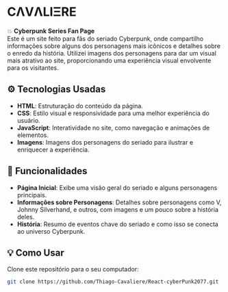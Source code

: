 # **CΛVΛLIΞRE**

💥 **Cyberpunk Series Fan Page**  
Este é um site feito para fãs do seriado Cyberpunk, onde compartilho informações sobre alguns dos personagens mais icônicos e detalhes sobre o enredo da história. Utilizei imagens dos personagens para dar um visual mais atrativo ao site, proporcionando uma experiência visual envolvente para os visitantes.

## ⚙️ Tecnologias Usadas
- **HTML**: Estruturação do conteúdo da página.
- **CSS**: Estilo visual e responsividade para uma melhor experiência do usuário.
- **JavaScript**: Interatividade no site, como navegação e animações de elementos.
- **Imagens**: Imagens dos personagens do seriado para ilustrar e enriquecer a experiência.

## 🧠 Funcionalidades
- **Página Inicial**: Exibe uma visão geral do seriado e alguns personagens principais.
- **Informações sobre Personagens**: Detalhes sobre personagens como V, Johnny Silverhand, e outros, com imagens e um pouco sobre a história deles.
- **História**: Resumo de eventos chave do seriado e como isso se conecta ao universo Cyberpunk.

## 💡 Como Usar
Clone este repositório para o seu computador:

```bash
git clone https://github.com/Thiago-Cavaliere/React-cyberPunk2077.git
